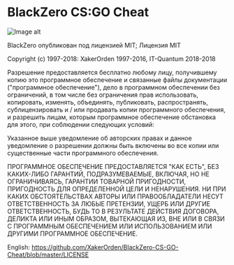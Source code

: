 # BlackZero CS:GO Cheat

![Image alt](https://github.com/XakerOrden/BlackZero-CS-GO-Cheat/blob/master/Скриншот%2011-10-2018%20152444.png)

BlackZero опубликован под лицензией MIT;
Лицензия MIT

Copyright (c) 1997-2018: XakerOrden 1997-2016, IT-Quantum 2018-2018

Разрешение предоставляется бесплатно любому лицу, получившему копию
это программное обеспечение и связанные файлы документации ("программное обеспечение"), дело
в программном обеспечении без ограничений, в том числе без ограничения прав
использовать, копировать, изменять, объединять, публиковать, распространять, сублицензировать и / или продавать
копии программного обеспечения, и разрешить лицам, которым программное обеспечение
обстановка для этого, при соблюдении следующих условий:

Указанное выше уведомление об авторских правах и данное уведомление о разрешении должны быть включены во все
копии или существенные части программного обеспечения.

ПРОГРАММНОЕ ОБЕСПЕЧЕНИЕ ПРЕДОСТАВЛЯЕТСЯ "КАК ЕСТЬ", БЕЗ КАКИХ-ЛИБО ГАРАНТИЙ,
ПОДРАЗУМЕВАЕМЫЕ, ВКЛЮЧАЯ, НО НЕ ОГРАНИЧИВАЯСЬ, ГАРАНТИИ ТОВАРНОЙ ПРИГОДНОСТИ,
ПРИГОДНОСТЬ ДЛЯ ОПРЕДЕЛЕННОЙ ЦЕЛИ И НЕНАРУШЕНИЯ. НИ ПРИ КАКИХ ОБСТОЯТЕЛЬСТВАХ
АВТОРЫ ИЛИ ПРАВООБЛАДАТЕЛИ НЕСУТ ОТВЕТСТВЕННОСТЬ ЗА ЛЮБЫЕ ПРЕТЕНЗИИ, УЩЕРБ ИЛИ ДРУГИЕ
ОТВЕТСТВЕННОСТЬ, БУДЬ ТО В РЕЗУЛЬТАТЕ ДЕЙСТВИЯ ДОГОВОРА, ДЕЛИКТА ИЛИ ИНЫМ ОБРАЗОМ, ВЫТЕКАЮЩАЯ ИЗ,
ВНЕ ИЛИ В СВЯЗИ С ПРОГРАММНЫМ ОБЕСПЕЧЕНИЕМ ИЛИ ИСПОЛЬЗОВАНИЕМ ИЛИ ДРУГИМИ
ПРОГРАММНОЕ ОБЕСПЕЧЕНИЕ.

English:
https://github.com/XakerOrden/BlackZero-CS-GO-Cheat/blob/master/LICENSE
